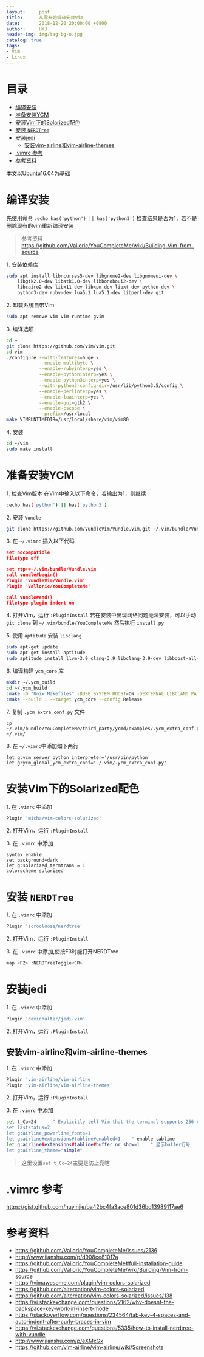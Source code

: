 ```yaml
---
layout:     post
title:      从零开始编译安装Vim
date:       2018-12-20 20:00:00 +0800
author:     HYJ
header-img: img/tag-bg-o.jpg
catalog: true
tags:
- Vim
- Linux
---
```



# 目录
<!-- TOC -->

- [编译安装](#编译安装)
- [准备安装YCM](#准备安装ycm)
- [安装Vim下的Solarized配色](#安装vim下的solarized配色)
- [安装 `NERDTree`](#安装-nerdtree)
- [安装jedi](#安装jedi)
    - [安装vim-airline和vim-airline-themes](#安装vim-airline和vim-airline-themes)
- [.vimrc 参考](#vimrc-参考)
- [参考资料](#参考资料)

<!-- /TOC -->

本文以Ubuntu16.04为基础

# 编译安装
先使用命令 `:echo has('python') || has('python3')` 检查结果是否为1，若不是删除现有的vim重新编译安装

> 参考资料  
> https://github.com/Valloric/YouCompleteMe/wiki/Building-Vim-from-source

1\. 安装依赖库

   ```bash
   sudo apt install libncurses5-dev libgnome2-dev libgnomeui-dev \
       libgtk2.0-dev libatk1.0-dev libbonoboui2-dev \
       libcairo2-dev libx11-dev libxpm-dev libxt-dev python-dev \
       python3-dev ruby-dev lua5.1 lua5.1-dev libperl-dev git
   ```

2\. 卸载系统自带Vim

   ```bash
   sudo apt remove vim vim-runtime gvim
   ```

3\. 编译选项

   ```bash
   cd ~
   git clone https://github.com/vim/vim.git
   cd vim
   ./configure --with-features=huge \
               --enable-multibyte \
               --enable-rubyinterp=yes \
               --enable-pythoninterp=yes \
               --enable-python3interp=yes \
               --with-python3-config-dir=/usr/lib/python3.5/config \
               --enable-perlinterp=yes \
               --enable-luainterp=yes \
               --enable-gui=gtk2 \
               --enable-cscope \
               --prefix=/usr/local
   make VIMRUNTIMEDIR=/usr/local/share/vim/vim80
   ```

4\. 安装

   ```bash
   cd ~/vim
   sudo make install
   ```

# 准备安装YCM

1\. 检查Vim版本
   在Vim中输入以下命令，若输出为1，则继续
   ```bash
   :echo has('python') || has('python3')
   ```

2\. 安装 `Vundle`
   ```bash
   git clone https://github.com/VundleVim/Vundle.vim.git ~/.vim/bundle/Vundle.vim
   ```

3\. 在 `~/.vimrc` 插入以下代码
   ```json
   set nocompatible
   filetype off

   set rtp+=~/.vim/bundle/Vundle.vim
   call vundle#begin()
   Plugin 'VundleVim/Vundle.vim'
   Plugin 'Valloric/YouCompleteMe'

   call vundle#end()
   filetype plugin indent on
   ```

4\. 打开Vim，运行 `:PluginInstall`
若在安装中出现网络问题无法安装，可以手动 `git clone` 到 `~/.vim/bundle/YouCompleteMe` 然后执行 `install.py`

5\. 使用 `aptitude` 安装 `libclang`

   ```bash
   sudo apt-get update
   sudo apt-get install aptitude
   sudo aptitude install llvm-3.9 clang-3.9 libclang-3.9-dev libboost-all-dev
   ```

6\. 编译构建 `ycm_core` 库

   ```bash
   mkdir ~/.ycm_build
   cd ~/.ycm_build
   cmake -G "Unix Makefiles" -DUSE_SYSTEM_BOOST=ON -DEXTERNAL_LIBCLANG_PATH=/usr/lib/x86_64-linux-gnu/libclang-3.9.so . ~/.vim/bundle/YouCompleteMe/third_party/ycmd/cpp
   cmake --build . --target ycm_core --config Release
   ```

7\. 复制 `.ycm_extra_conf.py` 文件

   ```
   cp ~/.vim/bundle/YouCompleteMe/third_party/ycmd/examples/.ycm_extra_conf.py ~/.vim/
   ```

8\. 在 `~/.vimrc`中添加如下两行

   ```
   let g:ycm_server_python_interpreter='/usr/bin/python'
   let g:ycm_global_ycm_extra_conf='~/.vim/.ycm_extra_conf.py'
   ```


# 安装Vim下的Solarized配色

1\. 在 `.vimrc` 中添加

   ```bash
   Plugin 'micha/vim-colors-solarized'
   ```


2\. 打开Vim，运行 `:PluginInstall`

3\. 在 `.vimrc` 中添加

   ```
   syntax enable
   set background=dark
   let g:solarized_termtrans = 1
   colorscheme solarized
   ```

# 安装 `NERDTree`

1\. 在 `.vimrc` 中添加

   ```bash
   Plugin 'scrooloose/nerdtree'
   ```

2\. 打开Vim，运行 `:PluginInstall`

3\. 在 `.vimrc` 中添加,使按F3时能打开NERDTree

   ```bash
   map <F2> :NERDTreeToggle<CR>
   ```



# 安装jedi

1\. 在 `.vimrc` 中添加

   ```bash
   Plugin 'davidhalter/jedi-vim'
   ```

2\. 打开Vim，运行 `:PluginInstall`




## 安装vim-airline和vim-airline-themes

1\. 在 `.vimrc` 中添加

   ```bash
   Plugin 'vim-airline/vim-airline'
   Plugin 'vim-airline/vim-airline-themes'
   ```

2\. 打开Vim，运行 `:PluginInstall`

3\. 在 `.vimrc` 中添加

   ```bash
   set t_Co=24      " Explicitly tell Vim that the terminal supports 256 colors
   set laststatus=2
   let g:airline_powerline_fonts=1
   let g:airline#extensions#tabline#enabled=1    " enable tabline
   let g:airline#extensions#tabline#buffer_nr_show=1    " 显示buffer行号
   let g:airline_theme="simple"
   ```

> 这里设置`set t_Co=24`主要是防止亮瞎




# .vimrc 参考

https://gist.github.com/huyinjie/ba42bc4fa3ace801d36bd13989117ae6



# 参考资料

* https://github.com/Valloric/YouCompleteMe/issues/2136
* http://www.jianshu.com/p/d908ce81017a
* https://github.com/Valloric/YouCompleteMe#full-installation-guide
* https://github.com/Valloric/YouCompleteMe/wiki/Building-Vim-from-source
* https://vimawesome.com/plugin/vim-colors-solarized
* https://github.com/altercation/vim-colors-solarized
* https://github.com/altercation/vim-colors-solarized/issues/138
* https://vi.stackexchange.com/questions/2162/why-doesnt-the-backspace-key-work-in-insert-mode
* https://stackoverflow.com/questions/234564/tab-key-4-spaces-and-auto-indent-after-curly-braces-in-vim
* https://vi.stackexchange.com/questions/5335/how-to-install-nerdtree-with-vundle
* http://www.jianshu.com/p/eXMxGx
* https://github.com/vim-airline/vim-airline/wiki/Screenshots